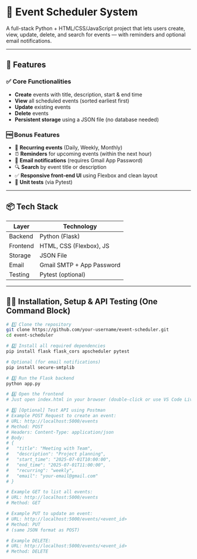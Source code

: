 # 📅 Event Scheduler System

A full-stack Python + HTML/CSS/JavaScript project that lets users create, view, update, delete, and search for events — with reminders and optional email notifications.

---

## 🚀 Features

### ✅ Core Functionalities
- **Create** events with title, description, start & end time
- **View** all scheduled events (sorted earliest first)
- **Update** existing events
- **Delete** events
- **Persistent storage** using a JSON file (no database needed)

### 🆓 Bonus Features
- 🔁 **Recurring events** (Daily, Weekly, Monthly)
- ⏰ **Reminders** for upcoming events (within the next hour)
- 📩 **Email notifications** (requires Gmail App Password)
- 🔍 **Search** by event title or description
- ✅ **Responsive front-end UI** using Flexbox and clean layout
- 🧪 **Unit tests** (via Pytest)

---

## 📦 Tech Stack

| Layer      | Technology                  |
|------------|-----------------------------|
| Backend    | Python (Flask)              |
| Frontend   | HTML, CSS (Flexbox), JS     |
| Storage    | JSON File                   |
| Email      | Gmail SMTP + App Password   |
| Testing    | Pytest (optional)           |

---

## 🧑‍💻 Installation, Setup & API Testing (One Command Block)

```bash
# 1️⃣ Clone the repository
git clone https://github.com/your-username/event-scheduler.git
cd event-scheduler

# 2️⃣ Install all required dependencies
pip install flask flask_cors apscheduler pytest

# Optional (for email notifications)
pip install secure-smtplib

# 3️⃣ Run the Flask backend
python app.py

# 4️⃣ Open the frontend
# Just open index.html in your browser (double-click or use VS Code Live Server)

# 5️⃣ [Optional] Test API using Postman
# Example POST Request to create an event:
# URL: http://localhost:5000/events
# Method: POST
# Headers: Content-Type: application/json
# Body:
# {
#   "title": "Meeting with Team",
#   "description": "Project planning",
#   "start_time": "2025-07-01T10:00:00",
#   "end_time": "2025-07-01T11:00:00",
#   "recurring": "weekly",
#   "email": "your-email@gmail.com"
# }

# Example GET to list all events:
# URL: http://localhost:5000/events
# Method: GET

# Example PUT to update an event:
# URL: http://localhost:5000/events/<event_id>
# Method: PUT
# (same JSON format as POST)

# Example DELETE:
# URL: http://localhost:5000/events/<event_id>
# Method: DELETE


